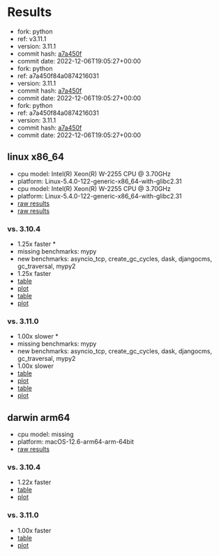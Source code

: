 # Results

- fork: python
- ref: v3.11.1
- version: 3.11.1
- commit hash: [a7a450f](https://github.com/python/cpython/commit/a7a450f)
- commit date: 2022-12-06T19:05:27+00:00
- fork: python
- ref: a7a450f84a0874216031
- version: 3.11.1
- commit hash: [a7a450f](https://github.com/python/cpython/commit/a7a450f)
- commit date: 2022-12-06T19:05:27+00:00
- fork: python
- ref: a7a450f84a0874216031
- version: 3.11.1
- commit hash: [a7a450f](https://github.com/python/cpython/commit/a7a450f)
- commit date: 2022-12-06T19:05:27+00:00

## linux x86_64

- cpu model: Intel(R) Xeon(R) W-2255 CPU @ 3.70GHz
- platform: Linux-5.4.0-122-generic-x86_64-with-glibc2.31
- cpu model: Intel(R) Xeon(R) W-2255 CPU @ 3.70GHz
- platform: Linux-5.4.0-122-generic-x86_64-with-glibc2.31
- [raw results](bm-20221206-linux-x86_64-python-a7a450f84a0874216031-3.11.1-a7a450f.json)
- [raw results](bm-20221206-linux-x86_64-python-v3.11.1-3.11.1-a7a450f.json)

### vs. 3.10.4

- 1.25x faster \*
- missing benchmarks: mypy
- new benchmarks: asyncio_tcp, create_gc_cycles, dask, djangocms, gc_traversal, mypy2
- 1.25x faster
- [table](bm-20221206-linux-x86_64-python-a7a450f84a0874216031-3.11.1-a7a450f-vs-3.10.4.md)
- [plot](bm-20221206-linux-x86_64-python-a7a450f84a0874216031-3.11.1-a7a450f-vs-3.10.4.png)
- [table](bm-20221206-linux-x86_64-python-v3.11.1-3.11.1-a7a450f-vs-3.10.4.md)
- [plot](bm-20221206-linux-x86_64-python-v3.11.1-3.11.1-a7a450f-vs-3.10.4.png)

### vs. 3.11.0

- 1.00x slower \*
- missing benchmarks: mypy
- new benchmarks: asyncio_tcp, create_gc_cycles, dask, djangocms, gc_traversal, mypy2
- 1.00x slower
- [table](bm-20221206-linux-x86_64-python-a7a450f84a0874216031-3.11.1-a7a450f-vs-3.11.0.md)
- [plot](bm-20221206-linux-x86_64-python-a7a450f84a0874216031-3.11.1-a7a450f-vs-3.11.0.png)
- [table](bm-20221206-linux-x86_64-python-v3.11.1-3.11.1-a7a450f-vs-3.11.0.md)
- [plot](bm-20221206-linux-x86_64-python-v3.11.1-3.11.1-a7a450f-vs-3.11.0.png)

## darwin arm64

- cpu model: missing
- platform: macOS-12.6-arm64-arm-64bit
- [raw results](bm-20221206-darwin-arm64-python-a7a450f84a0874216031-3.11.1-a7a450f.json)

### vs. 3.10.4

- 1.22x faster
- [table](bm-20221206-darwin-arm64-python-a7a450f84a0874216031-3.11.1-a7a450f-vs-3.10.4.md)
- [plot](bm-20221206-darwin-arm64-python-a7a450f84a0874216031-3.11.1-a7a450f-vs-3.10.4.png)

### vs. 3.11.0

- 1.00x faster
- [table](bm-20221206-darwin-arm64-python-a7a450f84a0874216031-3.11.1-a7a450f-vs-3.11.0.md)
- [plot](bm-20221206-darwin-arm64-python-a7a450f84a0874216031-3.11.1-a7a450f-vs-3.11.0.png)

